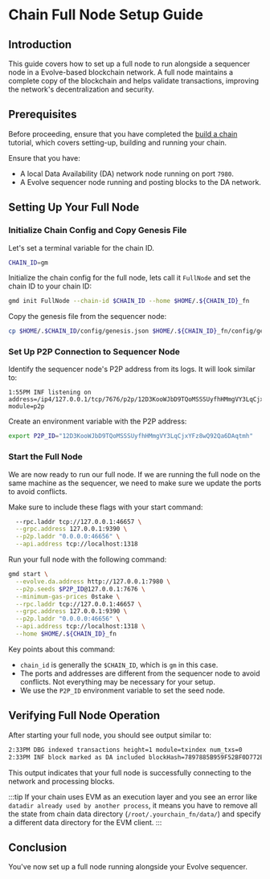 # Chain Full Node Setup Guide

## Introduction

This guide covers how to set up a full node to run alongside a sequencer node in a Evolve-based blockchain network. A full node maintains a complete copy of the blockchain and helps validate transactions, improving the network's decentralization and security.

## Prerequisites

Before proceeding, ensure that you have completed the [build a chain](/docs/guides/gm-world.md) tutorial, which covers setting-up, building and running your chain.

Ensure that you have:

- A local Data Availability (DA) network node running on port `7980`.
- A Evolve sequencer node running and posting blocks to the DA network.

## Setting Up Your Full Node

### Initialize Chain Config and Copy Genesis File

Let's set a terminal variable for the chain ID.

```bash
CHAIN_ID=gm
```

Initialize the chain config for the full node, lets call it `FullNode` and set the chain ID to your chain ID:

```bash
gmd init FullNode --chain-id $CHAIN_ID --home $HOME/.${CHAIN_ID}_fn
```

Copy the genesis file from the sequencer node:

```bash
cp $HOME/.$CHAIN_ID/config/genesis.json $HOME/.${CHAIN_ID}_fn/config/genesis.json
```

### Set Up P2P Connection to Sequencer Node

Identify the sequencer node's P2P address from its logs. It will look similar to:

```
1:55PM INF listening on address=/ip4/127.0.0.1/tcp/7676/p2p/12D3KooWJbD9TQoMSSSUyfhHMmgVY3LqCjxYFz8wQ92Qa6DAqtmh module=p2p
```

Create an environment variable with the P2P address:

```bash
export P2P_ID="12D3KooWJbD9TQoMSSSUyfhHMmgVY3LqCjxYFz8wQ92Qa6DAqtmh"
```

### Start the Full Node

We are now ready to run our full node. If we are running the full node on the same machine as the sequencer, we need to make sure we update the ports to avoid conflicts.

Make sure to include these flags with your start command:

```sh
  --rpc.laddr tcp://127.0.0.1:46657 \
  --grpc.address 127.0.0.1:9390 \
  --p2p.laddr "0.0.0.0:46656" \
  --api.address tcp://localhost:1318
```

Run your full node with the following command:

```bash
gmd start \
  --evolve.da.address http://127.0.0.1:7980 \
  --p2p.seeds $P2P_ID@127.0.0.1:7676 \
  --minimum-gas-prices 0stake \
  --rpc.laddr tcp://127.0.0.1:46657 \
  --grpc.address 127.0.0.1:9390 \
  --p2p.laddr "0.0.0.0:46656" \
  --api.address tcp://localhost:1318 \
  --home $HOME/.${CHAIN_ID}_fn
```

Key points about this command:

- `chain_id` is generally the `$CHAIN_ID`, which is `gm` in this case.
- The ports and addresses are different from the sequencer node to avoid conflicts. Not everything may be necessary for your setup.
- We use the `P2P_ID` environment variable to set the seed node.

## Verifying Full Node Operation

After starting your full node, you should see output similar to:

``` bash
2:33PM DBG indexed transactions height=1 module=txindex num_txs=0
2:33PM INF block marked as DA included blockHash=7897885B959F52BF0D772E35F8DA638CF8BBC361C819C3FD3E61DCEF5034D1CC blockHeight=5532 module=BlockManager
```

This output indicates that your full node is successfully connecting to the network and processing blocks.

:::tip
If your chain uses EVM as an execution layer and you see an error like `datadir already used by another process`, it means you have to remove all the state from chain data directory (`/root/.yourchain_fn/data/`) and specify a different data directory for the EVM client.
:::

## Conclusion

You've now set up a full node running alongside your Evolve sequencer.
